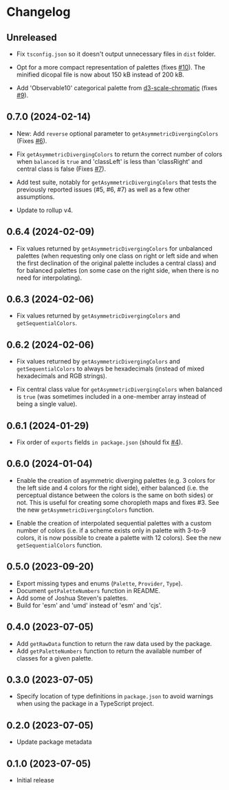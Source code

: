 # Changelog

## Unreleased

- Fix `tsconfig.json` so it doesn't output unnecessary files in `dist` folder.

- Opt for a more compact representation of palettes (fixes [#10](https://github.com/riatelab/dicopal.js/issues/10)). The minified dicopal file is now about 150 kB instead of 200 kB.

- Add 'Observable10' categorical palette from [d3-scale-chromatic](https://d3js.org/d3-scale-chromatic/categorical#schemeObservable10) (fixes [#9](https://github.com/riatelab/dicopal.js/issues/9)).

## 0.7.0 (2024-02-14)

- New: Add `reverse` optional parameter to `getAsymmetricDivergingColors` (Fixes [#6](https://github.com/riatelab/dicopal.js/issues/6)).

- Fix `getAsymmetricDivergingColors` to return the correct number of colors when `balanced` is `true` and 'classLeft' is less than 'classRight' and central class is false (Fixes [#7](https://github.com/riatelab/dicopal.js/issues/7)).

- Add test suite, notably for `getAsymmetricDivergingColors` that tests the previously reported issues (#5, #6, #7) as well
  as a few other assumptions.

- Update to rollup v4.

## 0.6.4 (2024-02-09)

- Fix values returned by `getAsymmetricDivergingColors` for unbalanced palettes (when requesting only one class on right or left side 
  and when the first declination of the original palette includes a central class) and for balanced palettes (on some case on the right side, when there is no need for interpolating).

## 0.6.3 (2024-02-06)

- Fix values returned by `getAsymmetricDivergingColors` and `getSequentialColors`.

## 0.6.2 (2024-02-06)

- Fix values returned by `getAsymmetricDivergingColors` and `getSequentialColors` to always be hexadecimals (instead of mixed hexadecimals and RGB strings).

- Fix central class value for `getAsymmetricDivergingColors` when balanced is `true` (was sometimes included in a one-member array instead of being a single value).

## 0.6.1 (2024-01-29)

- Fix order of `exports` fields `in package.json` (should fix [#4](https://github.com/riatelab/dicopal.js/issues/4)).

## 0.6.0 (2024-01-04)

- Enable the creation of asymmetric diverging palettes (e.g. 3 colors for the left side and 4 colors for the right side), either
  balanced (i.e. the perceptual distance between the colors is the same on both sides) or not. This is useful for creating
  some choropleth maps and fixes #3. See the new `getAsymmetricDivergingColors` function.

- Enable the creation of interpolated sequential palettes with a custom number of colors (i.e. if a scheme exists only in
  palette with 3-to-9 colors, it is now possible to create a palette with 12 colors). See the new `getSequentialColors` function.

## 0.5.0 (2023-09-20)

- Export missing types and enums (`Palette`, `Provider`, `Type`).
- Document `getPaletteNumbers` function in README.
- Add some of Joshua Steven's palettes.
- Build for 'esm' and 'umd' instead of 'esm' and 'cjs'.

## 0.4.0 (2023-07-05)

- Add `getRawData` function to return the raw data used by the package.
- Add `getPaletteNumbers` function to return the available number of classes for a given palette.

## 0.3.0 (2023-07-05)

- Specify location of type definitions in `package.json` to avoid warnings when using the package in a TypeScript project.

## 0.2.0 (2023-07-05)

- Update package metadata

## 0.1.0 (2023-07-05)

- Initial release